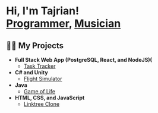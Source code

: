 <h1>Hi, I'm Tajrian! <br/><a href="https://github.com/trushde">Programmer</a>, <a href="https://www.youtube.com/channel/UCvrSL8CGu2acLRGc5Exx_ZQ">Musician</a></h1>

<h2>👨‍💻 My Projects </h2>

- <b>Full Stack Web App (PostgreSQL, React, and NodeJS)(</b>
  - [Task Tracker](https://github.com/trushde/task-tracker-app)
- <b>C# and Unity</b>
  - [Flight Simulator](https://github.com/trushde/flight-simulator-game) 
- <b>Java</b>
  - [Game of Life](https://github.com/trushde/game-of-life)
- <b>HTML, CSS, and JavaScript</b>
  - [Linktree Clone](https://github.com/trushde/linktree-clone)




